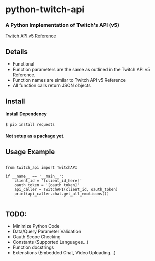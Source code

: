 # python-twitch-api
### A Python Implementation of Twitch's API (v5)
[Twitch API v5 Reference](https://dev.twitch.tv/docs/)

## Details

- Functional
- Function parameters are the same as outlined in the Twitch API v5 Reference.
- Function names are similar to Twitch API v5 Reference
- All function calls return JSON objects

## Install

#### Install Dependency

```
$ pip install requests
```

#### Not setup as a package yet.

## Usage Example

```

from twitch_api import TwitchAPI

if __name__ == '__main__':
    client_id = '[client_id_here]'
    oauth_token = '[oauth_token]'
    api_caller = TwitchAPI(client_id, oauth_token)
    print(api_caller.chat.get_all_emoticons())
    
```
## TODO:
- Minimize Python Code
- Data/Query Parameter Validation
- Oauth Scope Checking
- Constants (Supported Languages...)
- Function docstrings
- Extenstions (Embedded Chat, Video Uploading...)
